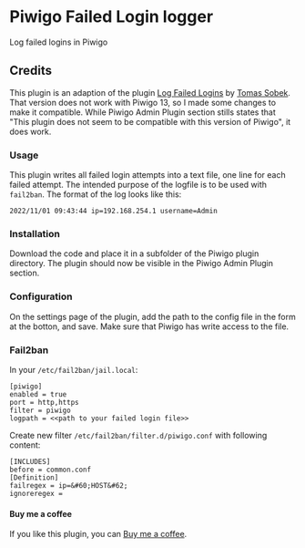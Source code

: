 # Piwigo Failed Login logger
Log failed logins in Piwigo

## Credits
This plugin is an adaption of the plugin [Log Failed Logins](https://piwigo.org/ext/extension_view.php?eid=801) by [Tomas Sobek](https://piwigo.org/forum/profile.php?id=21757). That version does not work with Piwigo 13, so I made some changes to make it compatible. While Piwigo Admin Plugin section stills states that "This plugin does not seem to be compatible with this version of Piwigo", it does work.

### Usage
This plugin writes all failed login attempts into a text file, one line for each failed attempt. The intended purpose of the logfile is to be used with `fail2ban`. The format of the log looks like this:

```
2022/11/01 09:43:44 ip=192.168.254.1 username=Admin
```

### Installation
Download the code and place it in a subfolder of the Piwigo plugin directory. The plugin should now be visible in the Piwigo Admin Plugin section.

### Configuration
On the settings page of the plugin, add the path to the config file in the form at the botton, and save. Make sure that Piwigo has write access to the file.

### Fail2ban
In your `/etc/fail2ban/jail.local`:

```
[piwigo]
enabled = true
port = http,https
filter = piwigo
logpath = <<path to your failed login file>>
```

Create new filter `/etc/fail2ban/filter.d/piwigo.conf` with following content:

```
[INCLUDES]
before = common.conf
[Definition]
failregex = ip=&#60;HOST&#62;
ignoreregex =
```

#### Buy me a coffee
If you like this plugin, you can [Buy me a coffee](https://www.buymeacoffee.com/achilleusr).

